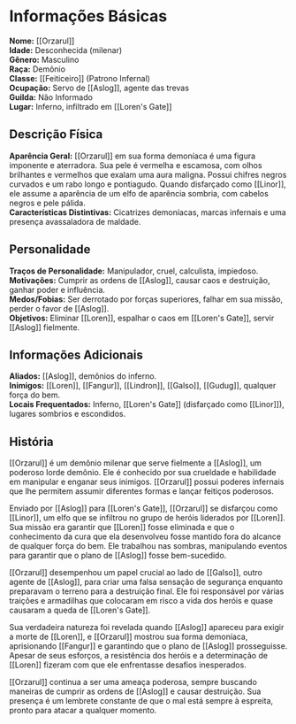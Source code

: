 # Informações Básicas
**Nome:** [[Orzarul]]  
**Idade:** Desconhecida (milenar)  
**Gênero:** Masculino  
**Raça:** Demônio  
**Classe:** [[Feiticeiro]] (Patrono Infernal)  
**Ocupação:** Servo de [[Aslog]], agente das trevas  
**Guilda:** Não Informado  
**Lugar:** Inferno, infiltrado em [[Loren's Gate]]

## Descrição Física
**Aparência Geral:** [[Orzarul]] em sua forma demoníaca é uma figura imponente e aterradora. Sua pele é vermelha e escamosa, com olhos brilhantes e vermelhos que exalam uma aura maligna. Possui chifres negros curvados e um rabo longo e pontiagudo. Quando disfarçado como [[Linor]], ele assume a aparência de um elfo de aparência sombria, com cabelos negros e pele pálida.  
**Características Distintivas:** Cicatrizes demoníacas, marcas infernais e uma presença avassaladora de maldade.

## Personalidade
**Traços de Personalidade:** Manipulador, cruel, calculista, impiedoso.  
**Motivações:** Cumprir as ordens de [[Aslog]], causar caos e destruição, ganhar poder e influência.  
**Medos/Fobias:** Ser derrotado por forças superiores, falhar em sua missão, perder o favor de [[Aslog]].  
**Objetivos:** Eliminar [[Loren]], espalhar o caos em [[Loren's Gate]], servir [[Aslog]] fielmente.

## Informações Adicionais
**Aliados:** [[Aslog]], demônios do inferno.  
**Inimigos:** [[Loren]], [[Fangur]], [[Lindron]], [[Galso]], [[Gudug]], qualquer força do bem.  
**Locais Frequentados:** Inferno, [[Loren's Gate]] (disfarçado como [[Linor]]), lugares sombrios e escondidos.

## História
[[Orzarul]] é um demônio milenar que serve fielmente a [[Aslog]], um poderoso lorde demônio. Ele é conhecido por sua crueldade e habilidade em manipular e enganar seus inimigos. [[Orzarul]] possui poderes infernais que lhe permitem assumir diferentes formas e lançar feitiços poderosos.

Enviado por [[Aslog]] para [[Loren's Gate]], [[Orzarul]] se disfarçou como [[Linor]], um elfo que se infiltrou no grupo de heróis liderados por [[Loren]]. Sua missão era garantir que [[Loren]] fosse eliminada e que o conhecimento da cura que ela desenvolveu fosse mantido fora do alcance de qualquer força do bem. Ele trabalhou nas sombras, manipulando eventos para garantir que o plano de [[Aslog]] fosse bem-sucedido.

[[Orzarul]] desempenhou um papel crucial ao lado de [[Galso]], outro agente de [[Aslog]], para criar uma falsa sensação de segurança enquanto preparavam o terreno para a destruição final. Ele foi responsável por várias traições e armadilhas que colocaram em risco a vida dos heróis e quase causaram a queda de [[Loren's Gate]].

Sua verdadeira natureza foi revelada quando [[Aslog]] apareceu para exigir a morte de [[Loren]], e [[Orzarul]] mostrou sua forma demoníaca, aprisionando [[Fangur]] e garantindo que o plano de [[Aslog]] prosseguisse. Apesar de seus esforços, a resistência dos heróis e a determinação de [[Loren]] fizeram com que ele enfrentasse desafios inesperados.

[[Orzarul]] continua a ser uma ameaça poderosa, sempre buscando maneiras de cumprir as ordens de [[Aslog]] e causar destruição. Sua presença é um lembrete constante de que o mal está sempre à espreita, pronto para atacar a qualquer momento.
